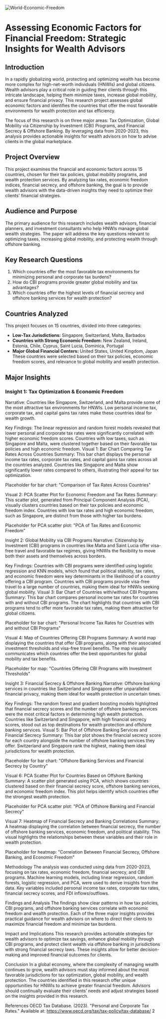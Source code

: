 ![World-Economic-Freedom](https://github.com/user-attachments/assets/5dc2a03b-846d-4127-b5e7-46c711f20be7)

# Assessing Economic Factors for Financial Freedom: Strategic Insights for Wealth Advisors

## Introduction
In a rapidly globalizing world, protecting and optimizing wealth has become more complex for high-net-worth individuals (HNWIs) and global citizens. Wealth advisors play a critical role in guiding their clients through this intricate landscape, helping them minimize taxes, increase global mobility, and ensure financial privacy. This research project assesses global economic factors and identifies the countries that offer the most favorable environments for wealth protection and tax efficiency.

The focus of this research is on three major areas: Tax Optimization, Global Mobility via Citizenship by Investment (CBI) Programs, and Financial Secrecy & Offshore Banking. By leveraging data from 2020-2023, this analysis provides actionable insights for wealth advisors on how to advise clients in the global marketplace.

## Project Overview
This project examines the financial and economic factors across 15 countries, chosen for their tax policies, global mobility programs, and wealth protection services. By analyzing tax rates, economic freedom indices, financial secrecy, and offshore banking, the goal is to provide wealth advisors with the data-driven insights they need to optimize their clients' financial strategies.

## Audience and Purpose
The primary audience for this research includes wealth advisors, financial planners, and investment consultants who help HNWIs manage global wealth strategies. The paper will address the key questions relevant to optimizing taxes, increasing global mobility, and protecting wealth through offshore banking.

## Key Research Questions
1. Which countries offer the most favorable tax environments for minimizing personal and corporate tax burdens?
2. How do CBI programs provide greater global mobility and tax advantages?
3. Which countries offer the highest levels of financial secrecy and offshore banking services for wealth protection?

## Countries Analyzed
This project focuses on 15 countries, divided into three categories:

* **Low-Tax Jurisdictions:** Singapore, Switzerland, Malta, Barbados
* **Countries with Strong Economic Freedom:** New Zealand, Ireland, Estonia, Chile, Cyprus, Saint Lucia, Dominica, Portugal
* **Major Global Financial Centers:** United States, United Kingdom, Japan
These countries were selected based on their tax policies, economic freedom scores, and relevance to global mobility and wealth protection.

## Major Insights
### Insight 1: Tax Optimization & Economic Freedom
Narrative: Countries like Singapore, Switzerland, and Malta provide some of the most attractive tax environments for HNWIs. Low personal income tax, corporate tax, and capital gains tax rates make these countries ideal for wealth growth.

Key Findings:
The linear regression and random forest models revealed that lower personal and corporate tax rates were significantly correlated with higher economic freedom scores.
Countries with low taxes, such as Singapore and Malta, were clustered together based on their favorable tax policies and high economic freedom.
Visual 1: Bar Chart Comparing Tax Rates Across Countries
Summary: This bar chart displays the personal income tax rates, corporate tax rates, and capital gains tax rates across all the countries analyzed. Countries like Singapore and Malta show significantly lower rates compared to others, illustrating their appeal for tax optimization.

Placeholder for bar chart: "Comparison of Tax Rates Across Countries"

Visual 2: PCA Scatter Plot for Economic Freedom and Tax Rates
Summary: This scatter plot, generated from Principal Component Analysis (PCA), visually clusters countries based on their tax policies and economic freedom index. Countries with low tax rates and high economic freedom, such as Singapore, are distinct from those with higher tax burdens.

Placeholder for PCA scatter plot: "PCA of Tax Rates and Economic Freedom"

Insight 2: Global Mobility via CBI Programs
Narrative: Citizenship by Investment (CBI) programs in countries like Malta and Saint Lucia offer visa-free travel and favorable tax regimes, giving HNWIs the flexibility to move both their assets and themselves across borders.

Key Findings:
Countries with CBI programs were identified using logistic regression and KNN models, which found that political stability, tax rates, and economic freedom were key determinants in the likelihood of a country offering a CBI program.
Countries with CBI programs provide visa-free travel to a large number of countries, making them ideal for HNWIs seeking global mobility.
Visual 3: Bar Chart of Countries with/without CBI Programs
Summary: This bar chart compares personal income tax rates for countries with and without CBI programs. The chart highlights that countries with CBI programs tend to offer more favorable tax rates, making them attractive for global citizens.

Placeholder for bar chart: "Personal Income Tax Rates for Countries with and without CBI Programs"

Visual 4: Map of Countries Offering CBI Programs
Summary: A world map displaying the countries that offer CBI programs, along with their associated investment thresholds and visa-free travel benefits. The map visually communicates which countries offer the best opportunities for global mobility and tax benefits.

Placeholder for map: "Countries Offering CBI Programs with Investment Thresholds"

Insight 3: Financial Secrecy & Offshore Banking
Narrative: Offshore banking services in countries like Switzerland and Singapore offer unparalleled financial privacy, making them ideal for wealth protection in uncertain times.

Key Findings:
The random forest and gradient boosting models highlighted that financial secrecy scores and the number of offshore banking services were the most critical factors in determining high wealth protection.
Countries like Switzerland and Singapore, with high financial secrecy scores, stood out as top destinations for wealth protection and offshore banking services.
Visual 5: Bar Plot of Offshore Banking Services and Financial Secrecy
Summary: This bar plot shows the financial secrecy score for each country alongside the number of offshore banking services they offer. Switzerland and Singapore rank the highest, making them ideal jurisdictions for wealth protection.

Placeholder for bar chart: "Offshore Banking Services and Financial Secrecy by Country"

Visual 6: PCA Scatter Plot for Countries Based on Offshore Banking
Summary: A scatter plot generated using PCA, which shows countries clustered based on their financial secrecy score, offshore banking services, and economic freedom index. This plot helps identify which countries offer the strongest wealth protection.

Placeholder for PCA scatter plot: "PCA of Offshore Banking and Financial Secrecy"

Visual 7: Heatmap of Financial Secrecy and Banking Correlations
Summary: A heatmap displaying the correlation between financial secrecy, the number of offshore banking services, economic freedom, and political stability. This visual highlights the relationships between these variables and their role in wealth protection.

Placeholder for heatmap: "Correlation Between Financial Secrecy, Offshore Banking, and Economic Freedom"

Methodology
The analysis was conducted using data from 2020-2023, focusing on tax rates, economic freedom, financial secrecy, and CBI programs. Machine learning models, including linear regression, random forests, logistic regression, and PCA, were used to derive insights from the data. Key variables included personal income tax rates, corporate tax rates, financial secrecy scores, and FDI inflows/outflows.

Findings and Analysis
The findings show clear patterns in how tax policies, CBI programs, and offshore banking services correlate with economic freedom and wealth protection. Each of the three major insights provides practical guidance for wealth advisors on where to direct their clients to maximize financial freedom and minimize tax burdens.

Impact and Implications
This research provides actionable strategies for wealth advisors to optimize tax savings, enhance global mobility through CBI programs, and protect client wealth via offshore banking in jurisdictions with strong financial secrecy laws. These insights allow for better decision-making and improved financial outcomes for clients.

Conclusion
In a global economy, where the complexity of managing wealth continues to grow, wealth advisors must stay informed about the most favorable jurisdictions for tax optimization, global mobility, and wealth protection. The countries identified in this research offer unique opportunities for HNWIs to achieve greater financial freedom. Advisors should continually evaluate their clients’ needs and adjust strategies based on the insights provided in this research.

References
OECD Tax Database. (2023). "Personal and Corporate Tax Rates." Available at: https://www.oecd.org/tax/tax-policy/tax-database/ 2
